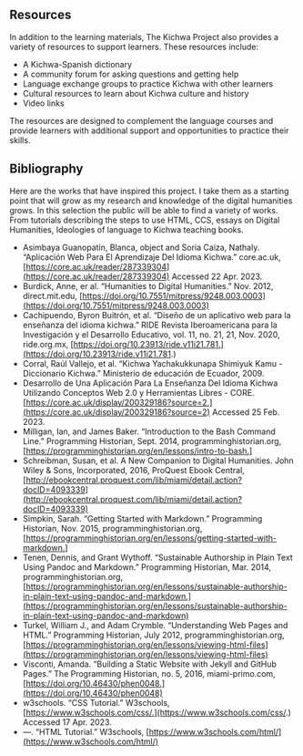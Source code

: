 ## Resources
In addition to the learning materials, The Kichwa Project also provides a variety of resources to support learners. These resources include:

- A Kichwa-Spanish dictionary
- A community forum for asking questions and getting help
- Language exchange groups to practice Kichwa with other learners
- Cultural resources to learn about Kichwa culture and history
- Video links

The resources are designed to complement the language courses and provide learners with additional support and opportunities to practice their skills.

## Bibliography

Here are the works that have inspired this project. I take them as a starting point that will grow as my research and knowledge of the digital humanities grows. In this selection the public will be able to find a variety of works. From tutorials describing the steps to use HTML, CCS, essays on Digital Humanities, Ideologies of language to Kichwa teaching books.

- Asimbaya Guanopatín, Blanca, object and Soria Caiza, Nathaly. “Aplicación Web Para El Aprendizaje Del Idioma Kichwa.” core.ac.uk, 
 [https://core.ac.uk/reader/287339304](https://core.ac.uk/reader/287339304) Accessed 22 Apr. 2023.
- Burdick, Anne, er al. “Humanities to Digital Humanities.” Nov. 2012, direct.mit.edu, [https://doi.org/10.7551/mitpress/9248.003.0003](https://doi.org/10.7551/mitpress/9248.003.0003)
- Cachipuendo, Byron Buitrón, et al. “Diseño de un aplicativo web para la enseñanza del idioma kichwa.” RIDE Revista Iberoamericana para la Investigación y el Desarrollo Educativo, vol. 11, no. 21, 21, Nov. 2020, ride.org.mx, [https://doi.org/10.23913/ride.v11i21.781.](https://doi.org/10.23913/ride.v11i21.781.)
- Corral, Raúl Vallejo, et al. “Kichwa Yachakukkunapa Shimiyuk Kamu - Diccionario Kichwa.” Ministerio de educación de Ecuador, 2009.
- Desarrollo de Una Aplicación Para La Enseñanza Del Idioma Kichwa Utilizando Conceptos Web 2.0 y Herramientas Libres - CORE. 
 [https://core.ac.uk/display/200329186?source=2.](https://core.ac.uk/display/200329186?source=2) Accessed 25 Feb. 2023.
- Milligan, Ian, and James Baker. “Introduction to the Bash Command Line.” Programming Historian, Sept. 2014, programminghistorian.org, [https://programminghistorian.org/en/lessons/intro-to-bash.]
- Schreibman, Susan, et al. A New Companion to Digital Humanities. John Wiley & Sons, Incorporated, 2016, ProQuest Ebook Central, 
[http://ebookcentral.proquest.com/lib/miami/detail.action?docID=4093339](http://ebookcentral.proquest.com/lib/miami/detail.action?docID=4093339)
- Simpkin, Sarah. “Getting Started with Markdown.” Programming Historian, Nov. 2015, programminghistorian.org, 
[https://programminghistorian.org/en/lessons/getting-started-with-markdown.]
- Tenen, Dennis, and Grant Wythoff. “Sustainable Authorship in Plain Text Using Pandoc and Markdown.” Programming Historian, Mar. 2014, programminghistorian.org, [https://programminghistorian.org/en/lessons/sustainable-authorship-in-plain-text-using-pandoc-and-markdown.](https://programminghistorian.org/en/lessons/sustainable-authorship-in-plain-text-using-pandoc-and-markdown)
- Turkel, William J., and Adam Crymble. “Understanding Web Pages and HTML.” Programming Historian, July 2012, programminghistorian.org, 
[https://programminghistorian.org/en/lessons/viewing-html-files](https://programminghistorian.org/en/lessons/viewing-html-files)
- Visconti, Amanda. “Building a Static Website with Jekyll and GitHub Pages.” The Programming Historian, no. 5, 2016, miami-primo.com, 
[https://doi.org/10.46430/phen0048.](https://doi.org/10.46430/phen0048)
- w3schools. “CSS Tutorial.” W3schools, [https://www.w3schools.com/css/.](https://www.w3schools.com/css/.)
 Accessed 17 Apr. 2023.
- —. “HTML Tutorial.” W3schools, [https://www.w3schools.com/html/](https://www.w3schools.com/html/)

